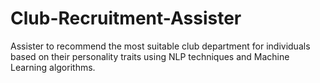 # Club-Recruitment-Assister
Assister to recommend the most suitable club department for individuals based on their personality traits using NLP techniques and Machine Learning algorithms. 
